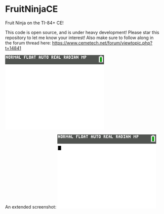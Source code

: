 # FruitNinjaCE
Fruit Ninja on the TI-84+ CE!

This code is open source, and is under heavy development! Please star this repository to let me know your interest!
Also make sure to follow along in the forum thread here: https://www.cemetech.net/forum/viewtopic.php?t=14841

![A Screenshot](https://raw.githubusercontent.com/Michael2-3B/FruitNinjaCE/master/screenshots/graphicsoverhaul.png)

An extended screenshot:
![Extended Screenshot](https://raw.githubusercontent.com/Michael2-3B/FruitNinjaCE/master/screenshots/extendedScreenshot.gif)
